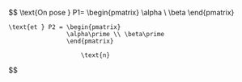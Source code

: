 $$ \text{On pose } P1= \begin{pmatrix} 
                        \alpha \\ \beta
                        \end{pmatrix} 
                        
    \text{et } P2 = \begin{pmatrix}
                    \alpha\prime \\ \beta\prime
                    \end{pmatrix}  
                    
                        \text{n}


$$
